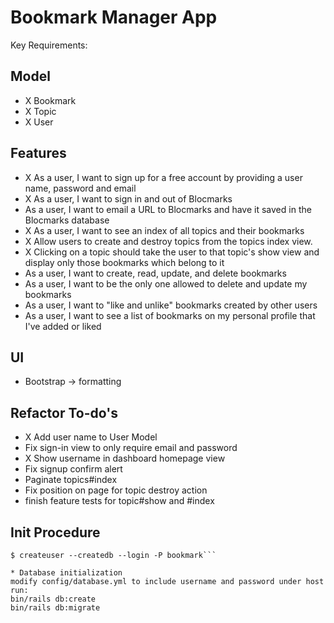 # Bookmark Manager App

Key Requirements:

## Model
- X Bookmark
- X Topic
- X User

## Features
- X As a user, I want to sign up for a free account by providing a user name, password and email
- X As a user, I want to sign in and out of Blocmarks
- As a user, I want to email a URL to Blocmarks and have it saved in the Blocmarks database
- X As a user, I want to see an index of all topics and their bookmarks
- X Allow users to create and destroy topics from the topics index view.
- X Clicking on a topic should take the user to that topic's show view and display only those bookmarks which belong to it
- As a user, I want to create, read, update, and delete bookmarks
- As a user, I want to be the only one allowed to delete and update my bookmarks
- As a user, I want to "like and unlike" bookmarks created by other users
- As a user, I want to see a list of bookmarks on my personal profile that I've added or liked

## UI
- Bootstrap -> formatting

## Refactor To-do's
- X Add user name to User Model
- Fix sign-in view to only require email and password
- X Show username in dashboard homepage view
- Fix signup confirm alert
- Paginate topics#index
- Fix position on page for topic destroy action
- finish feature tests for topic#show and #index

## Init Procedure
```
$ createuser --createdb --login -P bookmark```

* Database initialization
modify config/database.yml to include username and password under host
run:
bin/rails db:create
bin/rails db:migrate

